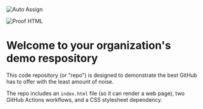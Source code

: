 ![Auto Assign](https://github.com/Hotel-Translyvania/demo-repository/actions/workflows/auto-assign.yml/badge.svg)

![Proof HTML](https://github.com/Hotel-Translyvania/demo-repository/actions/workflows/proof-html.yml/badge.svg)

# Welcome to your organization's demo respository
This code repository (or "repo") is designed to demonstrate the best GitHub has to offer with the least amount of noise.

The repo includes an `index.html` file (so it can render a web page), two GitHub Actions workflows, and a CSS stylesheet dependency.
